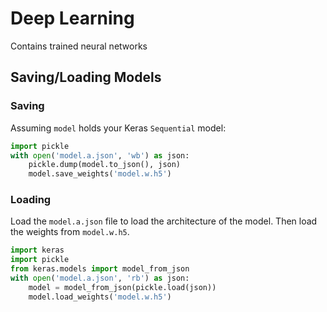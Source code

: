 # Deep Learning
Contains trained neural networks

## Saving/Loading Models

### Saving
Assuming `model` holds your Keras `Sequential` model:

```python
import pickle
with open('model.a.json', 'wb') as json:
    pickle.dump(model.to_json(), json)
    model.save_weights('model.w.h5')
```

### Loading
Load the `model.a.json` file to load the architecture of the model. Then load
the weights from `model.w.h5`.

```python
import keras
import pickle
from keras.models import model_from_json
with open('model.a.json', 'rb') as json:
    model = model_from_json(pickle.load(json))
    model.load_weights('model.w.h5')
```
